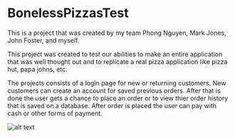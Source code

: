 # BonelessPizzasTest
This is a project that was created by my team Phong Nguyen, Mark Jones, John Foster, and myself.

This project was created to test our abilities to make an entire application that was well thought out and to replicate a real pizza application like pizza hut, papa johns, etc.

The projects consists of a login page for new or returning customers. New customers can create an account for saved previous orders. After that is done the user gets a chance to place an order or to view thier order history that is saved on a database. After order is placed the user can pay with cash or other forms of payment. 

![alt text](https://imgur.com/ez62z9n)
